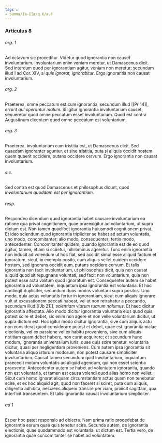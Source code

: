 ```yaml
---
tags : 
- Summa/Ia-IIæ/q.6/a.8
---
```


### Articulus 8

###### arg. 1
Ad octavum sic proceditur. Videtur quod ignorantia non causet involuntarium. Involuntarium enim veniam meretur, ut Damascenus dicit. Sed interdum quod per ignorantiam agitur, veniam non meretur; secundum illud I ad Cor. XIV, *si quis ignorat, ignorabitur*. Ergo ignorantia non causat involuntarium.

###### arg. 2
Praeterea, omne peccatum est cum ignorantia; secundum illud [[Pr 14]], *errant qui operantur malum*. Si igitur ignorantia involuntarium causet, sequeretur quod omne peccatum esset involuntarium. Quod est contra Augustinum dicentem quod omne peccatum est voluntarium.

###### arg. 3
Praeterea, involuntarium cum tristitia est, ut Damascenus dicit. Sed quaedam ignoranter aguntur, et sine tristitia, puta si aliquis occidit hostem quem quaerit occidere, putans occidere cervum. Ergo ignorantia non causat involuntarium.

###### s.c.
Sed contra est quod Damascenus et philosophus dicunt, quod *involuntarium quoddam est per ignorantiam*.

###### resp.
Respondeo dicendum quod ignorantia habet causare involuntarium ea ratione qua privat cognitionem, quae praeexigitur ad voluntarium, ut supra dictum est. Non tamen quaelibet ignorantia huiusmodi cognitionem privat. Et ideo sciendum quod ignorantia tripliciter se habet ad actum voluntatis, uno modo, concomitanter; alio modo, consequenter; tertio modo, antecedenter. Concomitanter quidem, quando ignorantia est de eo quod agitur, tamen, etiam si sciretur, nihilominus ageretur. Tunc enim ignorantia non inducit ad volendum ut hoc fiat, sed accidit simul esse aliquid factum et ignoratum, sicut, in exemplo posito, cum aliquis vellet quidem occidere hostem, sed ignorans occidit eum, putans occidere cervum. Et talis ignorantia non facit involuntarium, ut philosophus dicit, quia non causat aliquid quod sit repugnans voluntati, sed facit non voluntarium, quia non potest esse actu volitum quod ignoratum est. Consequenter autem se habet ignorantia ad voluntatem, inquantum ipsa ignorantia est voluntaria. Et hoc contingit dupliciter, secundum duos modos voluntarii supra positos. Uno modo, quia actus voluntatis fertur in ignorantiam, sicut cum aliquis ignorare vult ut excusationem peccati habeat, vel ut non retrahatur a peccando, secundum illud [[Jb 21]], *scientiam viarum tuarum nolumus*. Et haec dicitur ignorantia affectata. Alio modo dicitur ignorantia voluntaria eius quod quis potest scire et debet, sic enim non agere et non velle voluntarium dicitur, ut supra dictum est. Hoc igitur modo dicitur ignorantia, sive cum aliquis actu non considerat quod considerare potest et debet, quae est ignorantia malae electionis, vel ex passione vel ex habitu proveniens, sive cum aliquis notitiam quam debet habere, non curat acquirere; et secundum hunc modum, ignorantia universalium iuris, quae quis scire tenetur, voluntaria dicitur, quasi per negligentiam proveniens. Cum autem ipsa ignorantia sit voluntaria aliquo istorum modorum, non potest causare simpliciter involuntarium. Causat tamen secundum quid involuntarium, inquantum praecedit motum voluntatis ad aliquid agendum, qui non esset scientia praesente. Antecedenter autem se habet ad voluntatem ignorantia, quando non est voluntaria, et tamen est causa volendi quod alias homo non vellet. Sicut cum homo ignorat aliquam circumstantiam actus quam non tenebatur scire, et ex hoc aliquid agit, quod non faceret si sciret, puta cum aliquis, diligentia adhibita, nesciens aliquem transire per viam, proiicit sagittam, qua interficit transeuntem. Et talis ignorantia causat involuntarium simpliciter.

###### ad 1
Et per hoc patet responsio ad obiecta. Nam prima ratio procedebat de ignorantia eorum quae quis tenetur scire. Secunda autem, de ignorantia electionis, quae quodammodo est voluntaria, ut dictum est. Tertia vero, de ignorantia quae concomitanter se habet ad voluntatem.

